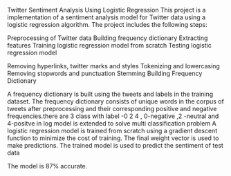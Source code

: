 Twitter Sentiment Analysis Using Logistic Regression
This project is a implementation of a sentiment analysis model for Twitter data using a logistic regression algorithm. The project includes the following steps:

Preprocessing of Twitter data
Building frequency dictionary
Extracting features
Training logistic regression model from scratch
Testing logistic regression model

Removing hyperlinks, twitter marks and styles
Tokenizing and lowercasing
Removing stopwords and punctuation
Stemming
Building Frequency Dictionary

A frequency dictionary is built using the tweets and labels in the training dataset. The frequency dictionary consists of unique words in the corpus of tweets after preprocessing and their corresponding positive and negative frequencies.there are 3 class  with label -0 2 4 , 0-negative ,2 -neutral and 4-positve  in log model is extended to solve multi classification problem
A logistic regression model is trained from scratch using a gradient descent function to minimize the cost of training. The final weight vector is used to make predictions.
The trained model is used to predict the sentiment of test data

The model is 87% accurate.
